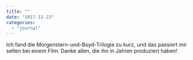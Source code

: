 ```yaml
---
title: ""
date: "2017-11-23"
categories: 
  - "journal"
---
```


Ich fand die Morgenstern-und-Boyd-Trilogie zu kurz, und das passiert mir selten bei einem Film. Danke allen, die ihn in Jahren produziert haben!
